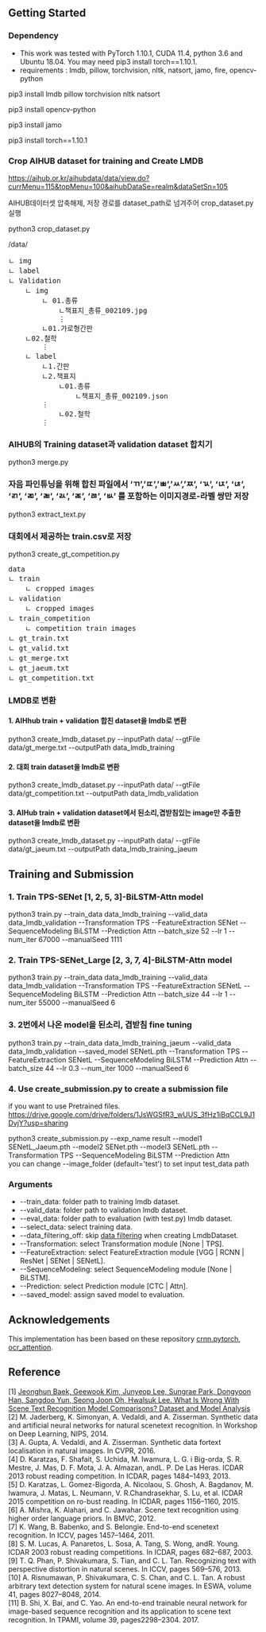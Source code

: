 ## **Getting Started**
### **Dependency**
- This work was tested with PyTorch 1.10.1, CUDA 11.4, python 3.6 and Ubuntu 18.04.
  You may need pip3 install torch==1.10.1.
- requirements : lmdb, pillow, torchvision, nltk, natsort, jamo, fire, opencv-python

pip3 install lmdb pillow torchvision nltk natsort

pip3 install opencv-python

pip3 install jamo

pip3 install torch==1.10.1


### **Crop AIHUB dataset for training and Create LMDB**
<https://aihub.or.kr/aihubdata/data/view.do?currMenu=115&topMenu=100&aihubDataSe=realm&dataSetSn=105>

AIHUB데이터셋 압축해제, 저장 경로를 dataset_path로 넘겨주어 crop_dataset.py 실행

python3 crop_dataset.py

/data/
<pre>
ㄴ img
ㄴ label
ㄴ Validation
	ㄴ img
	    ㄴ 01.총류
	        ㄴ책표지_총류_002109.jpg
			⋮
	    ㄴ01.가로형간판
    ㄴ02.철학
		⋮
	ㄴ label
	    ㄴ1.간판
	    ㄴ2.책표지
	        ㄴ01.총류
	            ㄴ책표지_총류_002109.json
		⋮
	        ㄴ02.철학
		⋮
</pre>


### AIHUB의 Training dataset과 validation dataset 합치기

python3 merge.py 

### 자음 파인튜닝을 위해 합친 파일에서 ‘ㄲ’,’ㄸ’,’ㅃ’,’ㅆ’,’ㅉ’, ‘ㄳ’, ‘ㄵ’, ‘ㄶ’, ‘ㄺ’, ‘ㄻ’, ‘ㄼ’, ‘ㄽ’, ‘ㄾ’, ‘ㅀ’, ‘ㅄ’ 를 포함하는 이미지경로-라벨 쌍만 저장

python3 extract_text.py

### 대회에서 제공하는 train.csv로 저장

python3 create_gt_competition.py
<pre>
data
ㄴ train
    ㄴ cropped images
ㄴ validation
    ㄴ cropped images
ㄴ train_competition
    ㄴ competition train images
ㄴ gt_train.txt
ㄴ gt_valid.txt
ㄴ gt_merge.txt
ㄴ gt_jaeum.txt
ㄴ gt_competition.txt
</pre>

### LMDB로 변환

#### 1. AIHhub train + validation 합친 dataset을 lmdb로 변환

python3 create_lmdb_dataset.py --inputPath data/ --gtFile data/gt_merge.txt --outputPath data_lmdb_training

#### 2. 대회 train dataset을 lmdb로 변환

python3 create_lmdb_dataset.py --inputPath data/ --gtFile data/gt_competition.txt --outputPath data_lmdb_validation

#### 3. AIHub train + validation dataset에서 된소리,겹받침있는 image만 추출한 dataset을 lmdb로 변환

python3 create_lmdb_dataset.py --inputPath data/ --gtFile data/gt_jaeum.txt --outputPath data_lmdb_training_jaeum

## **Training and Submission**
### 1. Train TPS-SENet [1, 2, 5, 3]-BiLSTM-Attn model

python3 train.py --train_data data_lmdb_training --valid_data data_lmdb_validation --Transformation TPS --FeatureExtraction SENet --SequenceModeling BiLSTM --Prediction Attn --batch_size 52 --lr 1 --num_iter 67000 --manualSeed 1111

### 2. Train TPS-SENet_Large [2, 3, 7, 4]-BiLSTM-Attn model

python3 train.py --train_data data_lmdb_training --valid_data data_lmdb_validation --Transformation TPS --FeatureExtraction SENetL --SequenceModeling BiLSTM --Prediction Attn --batch_size 44 --lr 1 --num_iter 55000 --manualSeed 6

### 3. 2번에서 나온 model을 된소리, 겹받침 fine tuning

python3 train.py --train_data  data_lmdb_training_jaeum --valid_data data_lmdb_validation --saved_model SENetL.pth --Transformation TPS --FeatureExtraction SENetL --SequenceModeling BiLSTM --Prediction Attn --batch_size 44 --lr 0.3 --num_iter 1000 --manualSeed 6

### 4. Use  create_submission.py to create a submission file

if you want to use Pretrained files.
<https://drive.google.com/drive/folders/1JsWGSfR3_wUUS_3fHz1iBqCCL9J1DvjY?usp=sharing>


python3 create_submission.py --exp_name result --model1 SENetL_Jaeum.pth --model2 SENet.pth --model3 SENetL.pth --Transformation TPS --SequenceModeling BiLSTM --Prediction Attn
<br>you can change --image_folder (default='test') to set input test_data path
### **Arguments**
- --train_data: folder path to training lmdb dataset.
- --valid_data: folder path to validation lmdb dataset.
- --eval_data: folder path to evaluation (with test.py) lmdb dataset.
- --select_data: select training data.
- --data_filtering_off: skip [data filtering](https://github.com/clovaai/deep-text-recognition-benchmark/blob/f2c54ae2a4cc787a0f5859e9fdd0e399812c76a3/dataset.py#L126-L146) when creating LmdbDataset.
- --Transformation: select Transformation module [None | TPS].
- --FeatureExtraction: select FeatureExtraction module [VGG | RCNN | ResNet  | SENet  | SENetL].
- --SequenceModeling: select SequenceModeling module [None | BiLSTM].
- --Prediction: select Prediction module [CTC | Attn].
- --saved_model: assign saved model to evaluation.


## **Acknowledgements**

This implementation has been based on these repository [crnn.pytorch](https://github.com/meijieru/crnn.pytorch), [ocr_attention](https://github.com/marvis/ocr_attention).

## Reference
[1] [Jeonghun Baek, Geewook Kim, Junyeop Lee, Sungrae Park, Dongyoon Han, Sangdoo Yun, Seong Joon Oh, Hwalsuk Lee. What Is Wrong With Scene Text Recognition Model Comparisons? Dataset and Model Analysis](https://github.com/clovaai/deep-text-recognition-benchmark) <br>
[2] M. Jaderberg, K. Simonyan, A. Vedaldi, and A. Zisserman. Synthetic data and artificial neural networks for natural scenetext  recognition. In Workshop on Deep Learning, NIPS, 2014. <br>
[3] A. Gupta, A. Vedaldi, and A. Zisserman. Synthetic data fortext localisation in natural images. In CVPR, 2016. <br>
[4] D. Karatzas, F. Shafait, S. Uchida, M. Iwamura, L. G. i Big-orda, S. R. Mestre, J. Mas, D. F. Mota, J. A. Almazan, andL. P. De Las Heras. ICDAR 2013 robust reading competition. In ICDAR, pages 1484–1493, 2013. <br>
[5] D. Karatzas, L. Gomez-Bigorda, A. Nicolaou, S. Ghosh, A. Bagdanov, M. Iwamura, J. Matas, L. Neumann, V. R.Chandrasekhar, S. Lu, et al. ICDAR 2015 competition on ro-bust reading. In ICDAR, pages 1156–1160, 2015. <br>
[6] A. Mishra, K. Alahari, and C. Jawahar. Scene text recognition using higher order language priors. In BMVC, 2012. <br>
[7] K. Wang, B. Babenko, and S. Belongie. End-to-end scenetext recognition. In ICCV, pages 1457–1464, 2011. <br>
[8] S. M. Lucas, A. Panaretos, L. Sosa, A. Tang, S. Wong, andR. Young. ICDAR 2003 robust reading competitions. In ICDAR, pages 682–687, 2003. <br>
[9] T. Q. Phan, P. Shivakumara, S. Tian, and C. L. Tan. Recognizing text with perspective distortion in natural scenes. In ICCV, pages 569–576, 2013. <br>
[10] A. Risnumawan, P. Shivakumara, C. S. Chan, and C. L. Tan. A robust arbitrary text detection system for natural scene images. In ESWA, volume 41, pages 8027–8048, 2014. <br>
[11] B. Shi, X. Bai, and C. Yao. An end-to-end trainable neural network for image-based sequence recognition and its application to scene text recognition. In TPAMI, volume 39, pages2298–2304. 2017.
